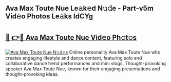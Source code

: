 ## Ava Max Toute Nue Le𝚊k𝚎d N𝚞𝚍e - Part-v5m Vid𝚎o Photos Le𝚊ks ldCYg

# <h2><a href="http://fb4ymfg.evod.top/?m=Ava+Max+Toute+Nue">🔗 👉🔴 Ava Max Toute Nue Vid𝚎o Ph𝚘t𝚘s</a></h2>

[![Ava Max Toute Nue N𝚞d𝚎s](https://i.imgur.com/8V9OHl7.gif)](http://fb4ymfg.evod.top/?m=Ava+Max+Toute+Nue)
Online personality Ava Max Toute Nue who creates engaging lifestyle and dance content, featuring solo and collaborative dance trend performances and mini vlogs. Thought-provoking speaker Ava Max Toute Nue, known for their engaging presentations and thought-provoking ideas. 
